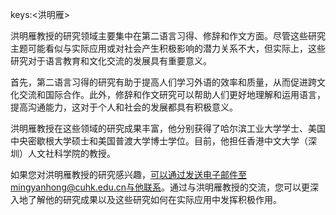 keys:<洪明雁>


洪明雁教授的研究领域主要集中在第二语言习得、修辞和作文方面。尽管这些研究主题可能看似与实际应用或对社会产生积极影响的潜力关系不大，但实际上，这些研究对于语言教育和文化交流的发展具有重要意义。

首先，第二语言习得的研究有助于提高人们学习外语的效率和质量，从而促进跨文化交流和国际合作。此外，修辞和作文研究可以帮助人们更好地理解和运用语言，提高沟通能力，这对于个人和社会的发展都具有积极意义。

洪明雁教授在这些领域的研究成果丰富，他分别获得了哈尔滨工业大学学士、美国中央密歇根大学硕士和美国普渡大学博士学位。目前，他担任香港中文大学（深圳）人文社科学院的教授。

如果您对洪明雁教授的研究感兴趣，可以通过发送电子邮件至mingyanhong@cuhk.edu.cn与他联系。通过与洪明雁教授的交流，您可以更深入地了解他的研究成果以及这些研究如何在实际应用中发挥积极作用。
